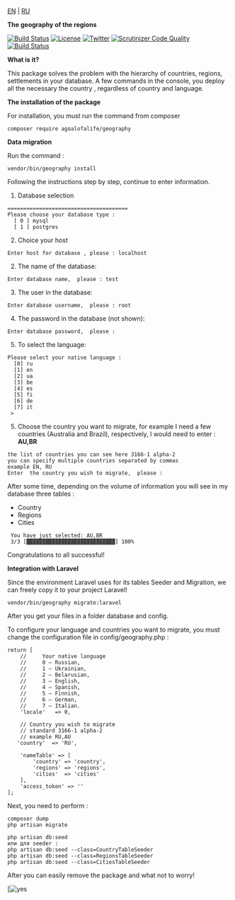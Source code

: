 
[EN](https://github.com/agoalofalife/geography/blob/master/README.md) | [RU](https://github.com/agoalofalife/geography/blob/master/README_RU.md)

**The geography of the regions**

[![Build Status](https://travis-ci.org/agoalofalife/geography.svg?branch=master)](https://travis-ci.org/agoalofalife/geography)  [![License](https://poser.pugx.org/agoalofalife/geography/license)](https://packagist.org/packages/agoalofalife/geography)  [![Twitter](https://img.shields.io/twitter/url/https/github.com/agoalofalife/geography.svg?style=social&style=plastic)](https://twitter.com/intent/tweet?text=Wow:&url=%5Bobject%20Object%5D)  [![Scrutinizer Code Quality](https://scrutinizer-ci.com/g/agoalofalife/geography/badges/quality-score.png?b=master)](https://scrutinizer-ci.com/g/agoalofalife/geography/?branch=master) [![Build Status](https://scrutinizer-ci.com/g/agoalofalife/geography/badges/build.png?b=master)](https://scrutinizer-ci.com/g/agoalofalife/geography/build-status/master)

**What is it?**

This package solves the problem with the hierarchy of countries, regions, settlements in your database.
A few commands in the console, you deploy all the necessary the country , regardless of country and language.

**The installation of the package**

For installation, you must run the command from composer

    
    composer require agoalofalife/geography

    
**Data migration**

Run the command :

   ``` 
   vendor/bin/geography install
   ```
    
Following the instructions step by step, continue to enter information.

 1. Database selection
 
```
======================================
Please choose your database type :
  [ 0 ] mysql
  [ 1 ] postgres
```

 2. Choice your host
 
 ```
Enter host for database , please : localhost
```

 2. The name of the database:
 ```
 Enter database name,  please : test
 ```
  3. The user in the database:
 ```
 Enter database username,  please : root
```
 4. The password in the database (not shown):
 ```
 Enter database password,  please : 
```
 5. To select the language:
```
Please select your native language :
  [0] ru
  [1] en
  [2] ua
  [3] be
  [4] es
  [5] fi
  [6] de
  [7] it
 > 
```
 5. Choose the country you want to migrate, for example I need a few countries (Australia and Brazil), respectively, I would need to enter : **AU,BR**

 ```
the list of countries you can see here 3166-1 alpha-2
you can specify multiple countries separated by commas
example EN, RU
Enter  the country you wish to migrate,  please : 
```
After some time, depending on the volume of information you will see in my database three tables : 
 - Country
 - Regions
 - Сities
 
```
 You have just selected: AU,BR 
 3/3 [▓▓▓▓▓▓▓▓▓▓▓▓▓▓▓▓▓▓▓▓▓▓▓▓▓▓▓▓] 100%
```
Congratulations to all successful!

**Integration with Laravel**

Since the environment Laravel uses for its tables Seeder and Migration, we can freely copy it to your project Laravel!
  
 ```
 vendor/bin/geography migrate:laravel  
 ```
 After you get your files in a folder database and config.
 
To configure your language and countries you want to migrate, you must change the configuration file in config/geography.php :

 ```
 return [
     //     Your native language
     //     0 — Russian,
     //     1 — Ukrainian,
     //     2 — Belarusian,
     //     3 — English,
     //     4 — Spanish,
     //     5 — Finnish,
     //     6 — German,
     //     7 — Italian.
     'locale'   => 0,

     // Country you wish to migrate
     // standard 3166-1 alpha-2
     // example RU,AU
    'country'  => 'RU',
    
     'nameTable' => [
         'country' => 'country',
         'regions' => 'regions',
         'cities'  => 'cities'
     ],
     'access_token' => ''
];
 ```
Next, you need to perform :

 ```
 composer dump
 php artisan migrate
 
 php artisan db:seed
 или для seeder :
 php artisan db:seed --class=CountryTableSeeder
 php artisan db:seed --class=RegionsTableSeeder
 php artisan db:seed --class=CitiesTableSeeder
 ```
 
After you can easily remove the package and what not to worry!


[![yes](https://media.giphy.com/media/2RGhmKXcl0ViM/giphy.gif)
